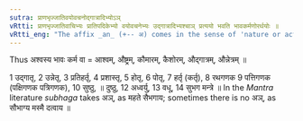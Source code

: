 ```yaml
---
sutra: प्राणभृज्जातिवयोवचनोद्गात्रादिभ्योऽञ्
vRtti: प्राणभृज्जातिवाचिभ्यः प्रातिपदिकेभ्यो वयोवचनेभ्यः उद्गात्रादिभ्यश्चाञ् प्रत्ययो भवति भावकर्मणोरर्थयोः ॥
vRtti_eng: "The affix _an_ (+-- अ) comes in the sense of 'nature or action thereof', after class names of animals, and words expressing age, as well as after _udgatri_ &c."
---
```

Thus अश्वस्य भावः कर्म वा = आश्वम्, औष्ट्रम्, कौमारम्, कैशोरम्, औद्गात्रम्, औन्नेत्रम् ॥

1 उद्गातृ, 2 उन्नेतृ, 3 प्रतिहर्तृ, 4 प्रशास्तृ, 5 होतृ, 6 पोतृ, 7 हर्तृ (कर्तृ), 8 रथगणक 9 पत्तिगणक (पक्षिगणक पत्रिगणक), 10 सुष्ठु, ॥ दुष्ठु, 12 अध्वर्यु, 13 वधू, 14 सुभग मन्त्रे ॥ In the _Mantra_ literature _subhaga_ takes अञ्, as महते सैभगाय; sometimes there is no अञ्, as सौभाग्य मस्मै दत्वाय ॥
